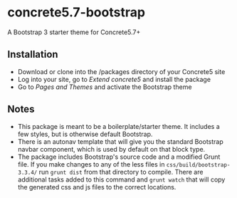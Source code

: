 # concrete5.7-bootstrap
A Bootstrap 3 starter theme for Concrete5.7+

## Installation
  * Download or clone into the /packages directory of your Concrete5 site
  * Log into your site, go to _Extend concrete5_ and install the package
  * Go to _Pages and Themes_ and activate the Bootstrap theme
 
## Notes
  * This package is meant to be a boilerplate/starter theme. It includes a few styles, but is otherwise default Bootstrap.
  * There is an autonav template that will give you the standard Bootstrap navbar component, which is used by default on that block type.
  * The package includes Bootstrap's source code and a modified Grunt file. If you make changes to any of the less files in `css/build/bootstrap-3.3.4/` run `grunt dist` from that directory to compile. There are additional tasks added to this command and `grunt watch` that will copy the generated css and js files to the correct locations.
  
